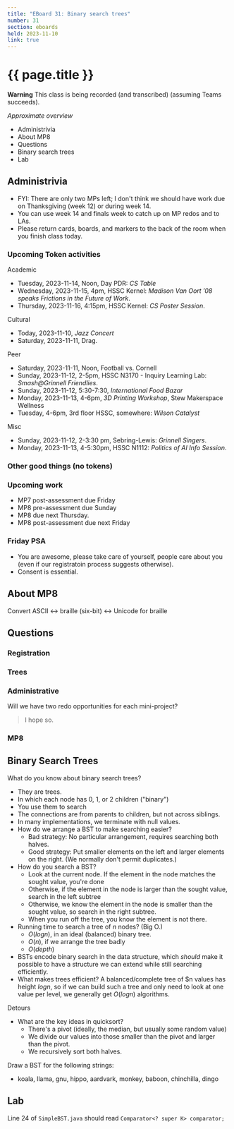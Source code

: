 ```yaml
---
title: "EBoard 31: Binary search trees"
number: 31
section: eboards
held: 2023-11-10
link: true
---
```

# {{ page.title }}

**Warning** This class is being recorded (and transcribed) (assuming Teams succeeds).

_Approximate overview_

* Administrivia
* About MP8
* Questions
* Binary search trees
* Lab

Administrivia
-------------

* FYI: There are only two MPs left; I don't think we should have work
  due on Thanksgiving (week 12) or during week 14.
* You can use week 14 and finals week to catch up on MP redos and
  to LAs.
* Please return cards, boards, and markers to the back of the room
  when you finish class today.

### Upcoming Token activities

Academic

* Tuesday, 2023-11-14, Noon, Day PDR: _CS Table_
* Wednesday, 2023-11-15, 4pm, HSSC Kernel: _Madison Van Oort ’08 speaks
  Frictions in the Future of Work_.
* Thursday, 2023-11-16, 4:15pm, HSSC Kernel:  _CS Poster Session_.

Cultural

* Today, 2023-11-10, _Jazz Concert_
* Saturday, 2023-11-11, Drag.

Peer

* Saturday, 2023-11-11, Noon, Football vs. Cornell
* Sunday, 2023-11-12, 2-5pm, HSSC N3170 - Inquiry Learning Lab: 
  _Smash@Grinnell Friendlies_.
* Sunday, 2023-11-12, 5:30-7:30, _International Food Bazar_
* Monday, 2023-11-13, 4-6pm, _3D Printing Workshop_, Stew Makerspace
Wellness
* Tuesday, 4-6pm, 3rd floor HSSC, somewhere: _Wilson Catalyst_

Misc

* Sunday, 2023-11-12, 2-3:30 pm, Sebring-Lewis: _Grinnell Singers_.
* Monday, 2023-11-13, 4-5:30pm, HSSC N1112: _Politics of AI Info Session_.

### Other good things (no tokens)

### Upcoming work

* MP7 post-assessment due Friday
* MP8 pre-assessment due Sunday
* MP8 due next Thursday.  
* MP8 post-assessment due next Friday

### Friday PSA

* You are awesome, please take care of yourself, people care about you
  (even if our registratoin process suggests otherwise).
* Consent is essential.

About MP8
---------

Convert ASCII <-> braille (six-bit) <-> Unicode for braille

Questions
---------

### Registration

### Trees

### Administrative

Will we have two redo opportunities for each mini-project?

> I hope so.

### MP8

Binary Search Trees
-------------------

What do you know about binary search trees?

* They are trees.
* In which each node has 0, 1, or 2 children ("binary")
* You use them to search
* The connections are from parents to children, but not across siblings.
* In many implementations, we terminate with null values.
* How do we arrange a BST to make searching easier?  
    * Bad strategy: No particular arrangement, requires searching
      both halves.
    * Good strategy: Put smaller elements on the left and larger
      elements on the right.  (We normally don't permit duplicates.)
* How do you search a BST?
    * Look at the current node.  If the element in the node matches
      the sought value, you're done
    * Otherwise, if the element in the node is larger than the sought
      value, search in the left subtree
    * Otherwise, we know the element in the node is smaller than the
      sought value, so search in the right subtree.
    * When you run off the tree, you know the element is not there.
* Running time to search a tree of $n$ nodes?  (Big O.)
    * $O(logn)$, in an ideal (balanced) binary tree.
    * $O(n)$, if we arrange the tree badly
    * $O(depth)$
* BSTs encode binary search in the data structure, which *should* make
  it possible to have a structure we can extend while still searching
  efficiently.
* What makes trees efficient?  A balanced/complete tree of $n values 
  has height $logn$, so if we can build such a tree and only need to
  look at one value per level, we generally get $O(logn)$ algorithms.

Detours

* What are the key ideas in quicksort?
    * There's a pivot (ideally, the median, but usually some random
      value)
    * We divide our values into those smaller than the pivot and larger
      than the pivot.
    * We recursively sort both halves.

Draw a BST for the following strings: 

* koala, llama, gnu, hippo, aardvark, monkey, baboon, chinchilla, dingo

Lab
---

Line 24 of `SimpleBST.java` should read
`Comparator<? super K> comparator;`



